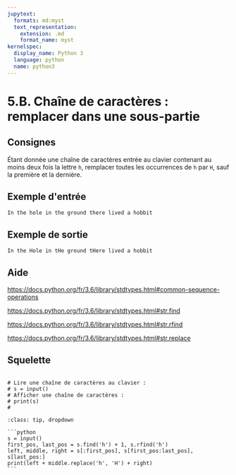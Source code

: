 ```yaml
---
jupytext:
  formats: md:myst
  text_representation:
    extension: .md
    format_name: myst
kernelspec:
  display_name: Python 3
  language: python
  name: python3
---
```


# 5.B. Chaîne de caractères : remplacer dans une sous-partie

## Consignes

Étant donnée une chaîne de caractères entrée au clavier contenant au moins deux fois la lettre `h`, remplacer toutes les occurrences de `h` par `H`, sauf la première et la dernière.

## Exemple d'entrée

```
In the hole in the ground there lived a hobbit
```

## Exemple de sortie

```
In the Hole in tHe ground tHere lived a hobbit
```

## Aide

https://docs.python.org/fr/3.6/library/stdtypes.html#common-sequence-operations

https://docs.python.org/fr/3.6/library/stdtypes.html#str.find

https://docs.python.org/fr/3.6/library/stdtypes.html#str.rfind

https://docs.python.org/fr/3.6/library/stdtypes.html#str.replace

## Squelette

```{code-cell} ipython3

# Lire une chaîne de caractères au clavier :
# s = input()
# Afficher une chaîne de caractères :
# print(s)
# 
```

````{admonition} Cliquez ici pour voir la solution
:class: tip, dropdown

```python
s = input()
first_pos, last_pos = s.find('h') + 1, s.rfind('h')
left, middle, right = s[:first_pos], s[first_pos:last_pos], s[last_pos:]
print(left + middle.replace('h', 'H') + right)
```
````
